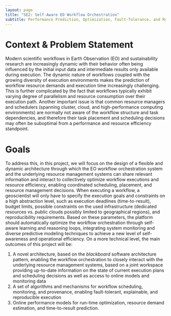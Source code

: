 ```yaml
---
layout: page
title: "SE2: Self-Aware EO Workflow Orchestration"
subtitle: Performance Prediction, Optimization, Fault-Tolerance, and Reproducibility
---
```

# Context & Problem Statement
Modern scientific workflows in Earth Observation (EO) and sustainability research are increasingly dynamic with their behavior often being influenced by the initial input data and intermediate results only available during execution.
The dynamic nature of workflows coupled with the growing diversity of execution environments makes the prediction of workflow resource demands and execution time increasingly challenging.
This is further complicated by the fact that workflows typically exhibit varying degree of parallelism and resource consumption over their execution path. 
Another important issue is that common resource managers and schedulers (spanning cluster, cloud, and high-performance computing environments) are normally not aware of the workflow structure and task dependencies, and therefore their task placement and scheduling decisions may often be suboptimal from a performance and resource efficiency standpoint.
# Goals
To address this, in this project, we will focus on the design of a flexible and dynamic architecture through which the EO workflow orchestration system and the underlying resource management systems can share relevant information and interact to collectively optimize workflow executions and resource efficiency, enabling coordinated scheduling, placement, and resource management decisions.
When executing a workflow, a geoscientist will only have to specify the execution goals and constraints on a high abstraction level, such as execution deadlines (time-to-result), budget limits, possible constraints on the used infrastructure (dedicated resources vs. public clouds possibly limited to geographical regions), and reproducibility requirements.
Based on these parameters, the platform should automatically optimize the workflow orchestration through self-aware learning and reasoning loops, integrating system monitoring and diverse predictive modeling techniques to achieve a new level of self-awareness and operational efficiency.
On a more technical level, the main outcomes of this project will be: 
1. A novel architecture, based on the *blackboard* software architecture pattern, enabling the workflow orchestration to closely interact with the underlying resource management systems, based on a joint workspace providing up-to-date information on the state of current execution plans and scheduling decisions as well as access to online models and monitoring data
2. A set of algorithms and mechanisms for workflow scheduling, monitoring, and provenance, enabling fault-tolerant, explainable, and reproducible execution
3. Online performance models for run-time optimization, resource demand estimation, and time-to-result prediction.